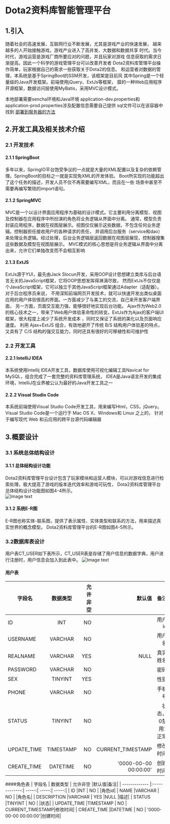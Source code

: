 Dota2资料库智能管理平台
====
## 1.引入
随着社会的高速发展，互联网行业不断发展，尤其是游戏产业的快速发展，
越来越多的人开始接触游戏，游戏产业进入了高并发、大数据和数据共享
时代。当今时代，游戏运营是游戏厂商所要应对的问题，并且玩家对游戏
信息获取的需求日渐提高。因此一个科学的游戏管理平台可以改善开发者
Dota2资料库管理平台操作简单，玩家根据自己的需求一些获取关于Dota2的信息。
和运营者对数据的管理，本系统是基于SpringBoot的SSM开发，该框架是目前风
其中Spring是一个轻量级的Java开发框架。前端使用jQuery、ExtJs等框架，
靡的一种Web应用程序开源框架，数据访问层使用MyBatis，采用MVC设计模式。

本地部署需要sencha环境和Java环境
application-dev.properties和application-prod.properties涉及配置信息需要自己提供
sql文件可以在该容器中找到
[部署到服务器的方法](https://www.cnblogs.com/Java-Starter/p/7607215.html)  

## 2.开发工具及相关技术介绍
### 2.1 开发技术
#### 2.1.1 SpringBoot
多年以来，SpringIO平台饱受争议的一点就是大量的XML配置以及复杂的依赖管理。SpringBoot的目标之一就是实现免XML的开发体验。
Boot所实现的功能超出了这个任务的描述，开发人员不仅不再需要编写XML，而且在一些 场景中甚至不需要再编写繁琐的import语句。
#### 2.1.2 SpringMVC
MVC是一个以设计界面应用程序为基础的设计模式。它主要利用分离模型、视图及控制器在应用程序中所扮演的角色将业务逻辑从界面中分离。
通常，模型负责封装应用程序，数据在视图层展示。视图仅仅展示这些数据，不包含任何业务逻辑。控制器担任接收用户的各种请求的责任，
并调用后台服务（service和dao）来处理业务逻辑。经过处理，后台业务逻辑层返回数据在视图层展现，控制器搜集这些数据及模型在视图层展示。
MVC模式的核心思想是将业务逻辑从界面中分离出来，允许它们单独改变而不会相互影响
#### 2.1.3 ExtJS
ExtJs源于YUI，最先由Jack Slocun开发，采用OOP设计思想建立类库与后台语言无关的JavaScript框架，它将OOP思想发挥得淋漓尽致，
然而ExtJs不仅仅是个JavaScript框架，它可以独立于其他JavaScript框架通过Adapter（适配器）。对于后台程序员来说，
不用深知前端网页开发技术，就可以快速开发出类似桌面应用的用户体验很高的界面。一方面减少了与美工的交流，自己来开发客户端界面，
另一方面，页面交互能力强，能够很好地实现后台功能。
Ajax作为Web2.0的核心技术之一，带来了Web用户体验革命性的转变。ExtJs作为Ajax的客户端UI框架，很大程度上减少了系统开发成本
，同时又保证了系统的美化以及页面响应速度。 利用 Ajax+ExtJS 组合，有效地避开了传统 B/S 结构用户体验差的特点， 
又具有了 C/S 结构的强交互能力，同时还具有很好的可移植性和可维护性
### 2.2 开发工具
#### 2.2.1 IntelliJ IDEA
本系统使用Intellij IDEA开发工具，数据库使用可视化编辑工具Navicat for MySQL，组合完成了一套完整的资料库管理系统，
IDEA是Java语言开发的集成环境，IntelliJ在业界被公认为最好的Java开发工具之一
#### 2.2.2 Visual Studio Code
本系统前端使用Visual Studio Code开发工具，用来编写Html，CSS，jQuery。Visual Studio Code是一个运行于 Mac OS X、Windows和 Linux 之上的，
针对于编写现代 Web 和云应用的跨平台源代码编辑器

## 3.概要设计
### 3.1 系统总体结构设计
#### 3.1.1 总体结构设计功能
Dota2资料库管理平台设计包含了玩家模块和运营人模块，可以对游戏信息进行检索处理，极大提高了游戏的版本迭代效率和游戏可玩性，
Dota2资料库管理平台总体结构设计功能图如图4-4所示。<br>
![Image text](https://github.com/cjy513203427/Dota2_Databank/blob/master/resource/%E5%9B%BE4-4%20Dota2%E8%B5%84%E6%96%99%E5%BA%93%E7%AE%A1%E7%90%86%E5%B9%B3%E5%8F%B0%E6%80%BB%E4%BD%93%E7%BB%93%E6%9E%84%E8%AE%BE%E8%AE%A1%E5%8A%9F%E8%83%BD%E5%9B%BE.jpg)
#### 3.1.2 系统E-R图
E-R图也称实体-联系图，提供了表示属性、实体类型和联系的方法，用来描述真实世界的概念模型。
Dota2资料库管理平台的E-R图如图4-5所示。
### 3.2数据库表设计
用户表CT_USER如下表所示，CT_USER表是存储了用户信息的数据字典，用户进行注册时，用户信息会加入到此表中。
![Image text](https://github.com/cjy513203427/Dota2_Databank/blob/master/resource/%E5%9B%BE4-5%20Dota2%E8%B5%84%E6%96%99%E5%BA%93%E7%AE%A1%E7%90%86%E5%B9%B3%E5%8F%B0%E7%9A%84E-R%E5%9B%BE.jpg)
#### 用户表
| 字段名 | 数据类型 | 允许非空 |默认值|备注|
| ------------- |:-------------:| -----:|  -----:| -----:| 
| ID |INT | NO | |用户id|
| USERNAME |VARCHAR | NO | |用户名|
| REALNAME |VARCHAR | YES |NULL |真实姓名|
| PASSWORD |VARCHAR | NO | |密码|
| SEX |TINYINT | YES | |性别|
| PHONE |VARCHAR | NO | |手机号|
| STATUS |TINYINT | NO | |状态，0禁用1正常|
| UPDATE_TIME |TIMESTAMP | NO | CURRENT_TIMESTAMP|修改时间|
| CREATE_TIME |DATETIME | NO | '0000-00-00 00:00:00'|创建时间|
####角色表
| 字段名 | 数据类型 | 允许非空 |默认值|备注|
| ------------- |:-------------:| -----:|  -----:| -----:| 
| ID |INT | NO | |角色id|
| NAME |VARCHAR | NO | |角色名|
| DESCRIPTION |VARCHAR | YES |NULL |描述|
| STATUS |TINYINT | NO | |状态|
| UPDATE_TIME |TIMESTAMP | NO | CURRENT_TIMESTAMP|修改时间|
| CREATE_TIME |DATETIME | NO | '0000-00-00 00:00:00'|创建时间|

